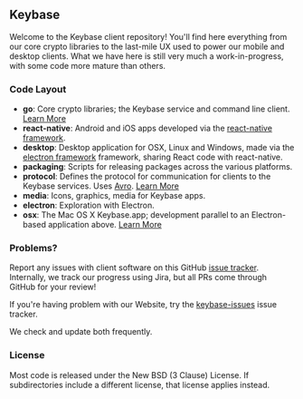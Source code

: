 ## Keybase

Welcome to the Keybase client repository! You'll find here everything from our core
crypto libraries to the last-mile UX used to power our mobile and desktop clients. What
we have here is still very much a work-in-progress, with some code more mature than others.


### Code Layout

* **go**: Core crypto libraries; the Keybase service and command line client. [Learn More](go/README.md)
* **react-native**: Android and iOS apps developed via the [react-native framework](https://facebook.github.io/react-native/).
* **desktop**: Desktop application for OSX, Linux and Windows, made via the [electron framework](https://github.com/atom/electron) framework, sharing React code with react-native.
* **packaging**: Scripts for releasing packages across the various platforms.
* **protocol**: Defines the protocol for communication for clients to the Keybase services. Uses [Avro](http://avro.apache.org/docs/1.7.7/). [Learn More](protocol/README.md)
* **media**: Icons, graphics, media for Keybase apps.
* **electron**: Exploration with Electron.
* **osx**: The Mac OS X Keybase.app; development parallel to an Electron-based application above. [Learn More](osx/README.md)


### Problems?

Report any issues with client software on this GitHub [issue tracker](https://github.com/keybase/client/issues).
Internally, we track our progress using Jira, but all PRs come through GitHub for your review!

If you're having problem with our Website, try the
[keybase-issues](https://github.com/keybase/keybase-issues) issue tracker.

We check and update both frequently.

### License

Most code is released under the New BSD (3 Clause) License.  If subdirectories include
a different license, that license applies instead.
